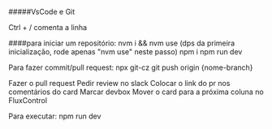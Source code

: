 #####VsCode e Git

Ctrl + / comenta a linha

####para iniciar um repositório:
nvm i && nvm use
(dps da primeira inicialização, rode apenas "nvm use" neste passo)
npm i
npm run dev

Para fazer commit/pull request:
npx git-cz
git push origin {nome-branch}

Fazer o pull request
Pedir review no slack
Colocar o link do pr nos comentários do card
Marcar devbox
Mover o card para a próxima coluna no FluxControl

Para executar:
npm run dev
